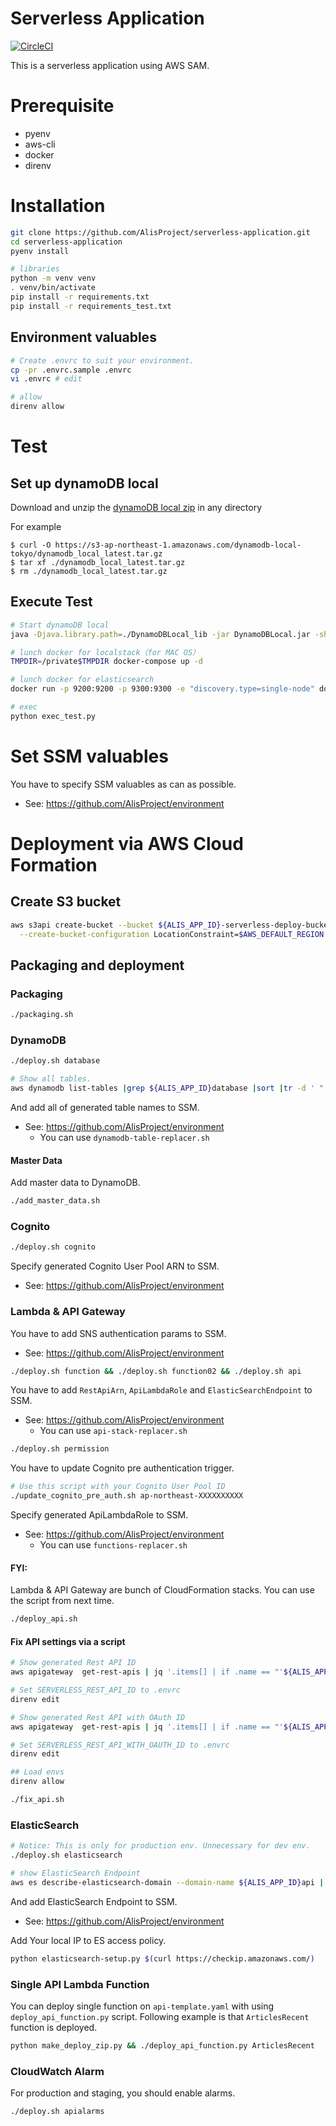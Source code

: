 # Serverless Application
[![CircleCI](https://circleci.com/gh/AlisProject/serverless-application.svg?style=svg)](https://circleci.com/gh/AlisProject/serverless-application)  

This is a serverless application using AWS SAM.

# Prerequisite
- pyenv
- aws-cli
- docker
- direnv

# Installation

```bash
git clone https://github.com/AlisProject/serverless-application.git
cd serverless-application
pyenv install

# libraries
python -m venv venv
. venv/bin/activate
pip install -r requirements.txt
pip install -r requirements_test.txt
```

## Environment valuables

```bash
# Create .envrc to suit your environment.
cp -pr .envrc.sample .envrc
vi .envrc # edit

# allow
direnv allow
```

# Test
## Set up dynamoDB local
Download and unzip the [dynamoDB local zip](https://docs.aws.amazon.com/ja_jp/amazondynamodb/latest/developerguide/DynamoDBLocal.html) in any directory

For example
```
$ curl -O https://s3-ap-northeast-1.amazonaws.com/dynamodb-local-tokyo/dynamodb_local_latest.tar.gz
$ tar xf ./dynamodb_local_latest.tar.gz
$ rm ./dynamodb_local_latest.tar.gz
```

## Execute Test
```bash
# Start dynamoDB local
java -Djava.library.path=./DynamoDBLocal_lib -jar DynamoDBLocal.jar -sharedDb

# lunch docker for localstack（for MAC OS）
TMPDIR=/private$TMPDIR docker-compose up -d

# lunch docker for elasticsearch
docker run -p 9200:9200 -p 9300:9300 -e "discovery.type=single-node" docker.elastic.co/elasticsearch/elasticsearch:6.2.0

# exec
python exec_test.py
```

# Set SSM valuables
You have to specify SSM valuables as can as possible.
- See: https://github.com/AlisProject/environment


# Deployment via AWS Cloud Formation

## Create S3 bucket

```bash
aws s3api create-bucket --bucket ${ALIS_APP_ID}-serverless-deploy-bucket \
  --create-bucket-configuration LocationConstraint=$AWS_DEFAULT_REGION
```

## Packaging and deployment


### Packaging

```bash
./packaging.sh
```

### DynamoDB
```bash
./deploy.sh database

# Show all tables.
aws dynamodb list-tables |grep ${ALIS_APP_ID}database |sort |tr -d ' ",'
```

And add all of generated table names to SSM.
- See: https://github.com/AlisProject/environment
  - You can use `dynamodb-table-replacer.sh`

#### Master Data
Add master data to DynamoDB.

```bash
./add_master_data.sh
```

### Cognito


```bash
./deploy.sh cognito
```

Specify generated Cognito User Pool ARN to SSM.
- See: https://github.com/AlisProject/environment


### Lambda & API Gateway
You have to add SNS authentication params to SSM.
- See: https://github.com/AlisProject/environment


```bash
./deploy.sh function && ./deploy.sh function02 && ./deploy.sh api
```

You have to add `RestApiArn`, `ApiLambdaRole` and `ElasticSearchEndpoint` to SSM.
- See: https://github.com/AlisProject/environment
  - You can use `api-stack-replacer.sh`

```bash
./deploy.sh permission 
```

You have to update Cognito pre authentication trigger.

```bash
# Use this script with your Cognito User Pool ID
./update_cognito_pre_auth.sh ap-northeast-XXXXXXXXXX
```

Specify generated ApiLambdaRole to SSM.
- See: https://github.com/AlisProject/environment
  - You can use `functions-replacer.sh`

#### FYI:
Lambda & API Gateway are bunch of CloudFormation stacks.
You can use the script from next time.

```bash
./deploy_api.sh
```

#### Fix API settings via a script

```bash
# Show generated Rest API ID
aws apigateway  get-rest-apis | jq '.items[] | if .name == "'${ALIS_APP_ID}'api" then .id else empty end'

# Set SERVERLESS_REST_API_ID to .envrc
direnv edit

# Show generated Rest API with OAuth ID
aws apigateway  get-rest-apis | jq '.items[] | if .name == "'${ALIS_APP_ID}'api-with-oauth" then .id else empty end'

# Set SERVERLESS_REST_API_WITH_OAUTH_ID to .envrc
direnv edit

## Load envs
direnv allow

./fix_api.sh
```

### ElasticSearch

```bash
# Notice: This is only for production env. Unnecessary for dev env.
./deploy.sh elasticsearch

# show ElasticSearch Endpoint
aws es describe-elasticsearch-domain --domain-name ${ALIS_APP_ID}api | jq '.DomainStatus.Endpoint'
```

And add ElasticSearch Endpoint to SSM.
- See: https://github.com/AlisProject/environment

Add Your local IP to ES access policy.
```bash
python elasticsearch-setup.py $(curl https://checkip.amazonaws.com/)
```

### Single API Lambda Function
You can deploy single function on `api-template.yaml` with using `deploy_api_function.py` script.
Following example is that `ArticlesRecent` function is deployed.

```bash
python make_deploy_zip.py && ./deploy_api_function.py ArticlesRecent
```

### CloudWatch Alarm
For production and staging, you should enable alarms.

```bash
./deploy.sh apialarms
```  
